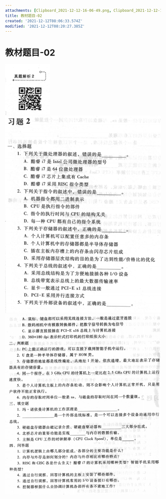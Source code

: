 ```yaml
---
attachments: [Clipboard_2021-12-12-16-06-49.png, Clipboard_2021-12-12-16-08-04.png, Clipboard_2021-12-12-16-08-22.png, Clipboard_2021-12-12-16-09-43.png, Clipboard_2021-12-12-16-09-52.png]
title: 教材题目-02
created: '2021-12-12T08:06:33.574Z'
modified: '2021-12-12T08:20:27.385Z'
---
```


# 教材题目-02
![](../attachments/Clipboard_2021-12-12-16-09-52.png)
![](../attachments/Clipboard_2021-12-12-16-09-43.png)
![](../attachments/Clipboard_2021-12-12-16-08-22.png)
